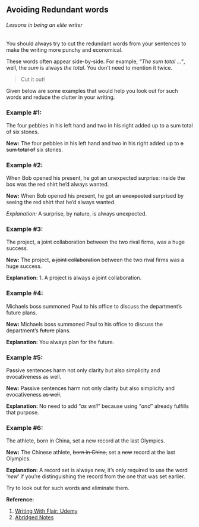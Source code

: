 ## Avoiding Redundant words
###### Lessons in being an elite writer

You should always try to cut the redundant words from your sentences to make the writing more punchy and economical.

These words often appear side-by-side. For example, _“The sum total …”_, well, the *sum* is always *the total*. 
You don't need to mention it twice.

> Cut it out!

Given below are some examples that would help you look out for such words and reduce the clutter in your writing.

### Example #1:
The four pebbles in his left hand and two in his right added up to a sum total of six stones.

**New:** The four pebbles in his left hand and two in his right added up to ~~a sum total of~~ six stones.

### Example #2:
When Bob opened his present, he got an unexpected surprise: inside the box was the red shirt he’d always wanted.

**New:** When Bob opened his present, he got an ~~unexpected~~ surprised by seeing the red shirt that he’d always wanted.

*Explanation:* A surprise, by nature, is always unexpected.

### Example #3:
The project, a joint collaboration between the two rival firms, was a huge success.

**New:** The project, ~~a joint collaboration~~ between the two rival firms was a huge success.

**Explanation:** 1. A project is always a joint collaboration.

### Example #4: 
Michaels boss summoned Paul to his office to discuss the department’s future plans.

**New:** Michaels boss summoned Paul to his office to discuss the department’s ~~future~~ plans. 

**Explanation:** You always plan for the future.

### Example #5: 
Passive sentences harm not only clarity but also simplicity and evocativeness as well.

**New:** Passive sentences harm not only clarity but also simplicity and evocativeness ~~as well~~.

**Explanation:** No need to add “_as well_” because using “_and_” already fulfills that purpose.

### Example #6: 
The athlete, born in China, set a new record at the last Olympics.

**New:** The Chinese athlete, ~~born in China,~~ set a ~~new~~ record at the last Olympics. 

**Explanation:** A record set is always new, it’s only required to use the word ‘_new_’ if you’re distinguishing the record from the one that was set earlier.

Try to look out for such words and eliminate them.

**Reference:**

1. [Writing With Flair: Udemy](https://www.udemy.com/course/writing-with-flair-how-to-become-an-exceptional-writer/)
2. [Abridged Notes](https://docs.google.com/document/d/1pXTWYLY3gSS--idNrN4oHrwqojQelY0IzdC_kAPuUjU/edit#)
